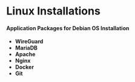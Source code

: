 # Linux Installations

#### Application Packages for Debian OS Installation

* **WireGuard**
* **MariaDB**
* **Apache**
* **Nginx**
* **Docker**
* **Git**
